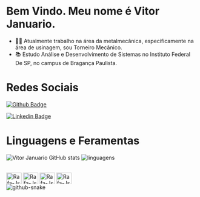 # Bem Vindo. Meu nome é Vitor Januario.
- 👨‍💻 Atualmente trabalho na área da metalmecânica, especificamente na área de usinagem, sou Torneiro Mecânico.
- 📚 Estudo Análise e Desenvolvimento de Sistemas no Instituto Federal De SP, no campus de Bragança Paulista.

# Redes Sociais
[![Github Badge](https://img.shields.io/badge/GitHub-100000?style=for-the-badge&logo=github&logoColor=white)](https://github.com/vitorjanurio/Vitor-Januario)

[![Linkedin Badge](https://img.shields.io/badge/LinkedIn-0077B5?style=for-the-badge&logo=linkedin&logoColor=white)]( https://www.linkedin.com/in/vitor-januario-214020219/)

# Linguagens e Feramentas

![Vitor Januario GitHub stats](https://github-readme-stats.vercel.app/api?username=VitorJanuario&show_icons=true&theme=dark)
![linguagens](https://github-readme-stats.vercel.app/api/top-langs/?username=VitorJanuario&hide_progress=true)

<div style="display: inline_block"><br>
  <img align="center" alt="Rafa-Js" height="30" width="40" src="https://cdn.jsdelivr.net/gh/devicons/devicon/icons/c/c-original.svg">
 <img align="center" alt="Rafa-Js" height="30" width="40" src="https://cdn.jsdelivr.net/gh/devicons/devicon/icons/github/github-original-wordmark.svg">
  <img align="center" alt="Rafa-Js" height="30" width="40" src="https://cdn.jsdelivr.net/gh/devicons/devicon/icons/python/python-original-wordmark.svg">
    <img align="center" alt="Rafa-Js" height="30" width="40" src="https://d33wubrfki0l68.cloudfront.net/bea780b6b166df3b6a83964d448ebf5c70159f19/c89f5/assets/img/portugolstudio.jpg">
</div>
<div>
  <picture>
  
<source media="(prefers-color-scheme: dark)" srcset="github-snake-dark.svg" />
  <source media="(prefers-color-scheme: light)" srcset="github-snake.svg" />
  <img alt="github-snake" src="github-snake.svg" />
</picture>
</div>
